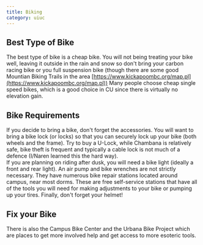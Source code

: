 ```yaml
---
title: Biking
category: uiuc
---
```


## Best Type of Bike
The best type of bike is a cheap bike. You will not being treating your
bike well, leaving it outside in the rain and snow so don't bring your 
carbon racing bike or you full suspension bike (though there are some good
Mountian Biking Trails in the area [https://www.kickapoombc.org/map.pl](https://www.kickapoombc.org/map.pl))
Many people choose cheap single speed bikes, which is a good choice in 
CU since there is virtually no elevation gain. 

## Bike Requirements
If you decide to bring a bike, don't forget the accessories. 
You will want to bring a bike lock (or locks) so that you 
can securely lock up your bike (both wheels and the frame). 
Try to buy a U-Lock, while Chambana is relatively safe, bike 
theft is frequent and typically a cable lock is not much of a 
defence (I/Naren learned this the hard way).  
If you are planning on riding after dusk, you will need a 
bike light (ideally a front and rear light). An air pump and 
bike wrenches are not strictly necessary. They have numerous 
bike repair stations located around campus, near most dorms.
These are free self-service stations that have all of the tools 
you will need for making adjustments to your bike or pumping up your tires. 
Finally, don't forget your helmet!

## Fix your Bike
There is also the Campus Bike Center and the Urbana Bike 
Project which are places to get more involved help and get access to more esoteric tools.

